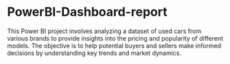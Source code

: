 # PowerBI-Dashboard-report
This Power BI project involves analyzing a dataset of used cars from various brands to provide insights into the pricing and popularity of different models. The objective is to help potential buyers and sellers make informed decisions by understanding key trends and market dynamics.
